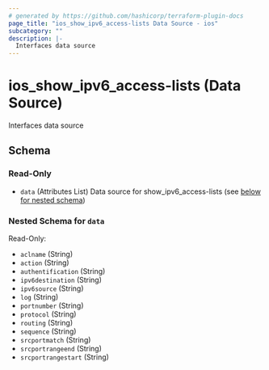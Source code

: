 ```yaml
---
# generated by https://github.com/hashicorp/terraform-plugin-docs
page_title: "ios_show_ipv6_access-lists Data Source - ios"
subcategory: ""
description: |-
  Interfaces data source
---
```


# ios_show_ipv6_access-lists (Data Source)

Interfaces data source



<!-- schema generated by tfplugindocs -->
## Schema

### Read-Only

- `data` (Attributes List) Data source for show_ipv6_access-lists (see [below for nested schema](#nestedatt--data))

<a id="nestedatt--data"></a>
### Nested Schema for `data`

Read-Only:

- `aclname` (String)
- `action` (String)
- `authentification` (String)
- `ipv6destination` (String)
- `ipv6source` (String)
- `log` (String)
- `portnumber` (String)
- `protocol` (String)
- `routing` (String)
- `sequence` (String)
- `srcportmatch` (String)
- `srcportrangeend` (String)
- `srcportrangestart` (String)
